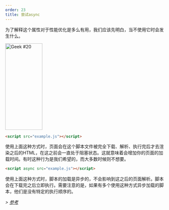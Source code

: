 ```yaml
---
order: 23
title: 尝试async
---
```


为了解释这个属性对于性能优化是多么有用，我们应该先明白，当不使用它时会发生什么。

<div class="img-left">
  <img id="geek-20" class="icos-geek" src="http://browserdiet.com/img/20.png" alt="Geek #20" width="118" height="275" />
</div>

``` html
<script src="example.js"></script>
```
使用上面这种方式时，页面会在这个脚本文件被完全下载、解析、执行完后才去渲染之后的HTML，在这之前会一直处于阻塞状态。这就意味着会增加你的页面的加载时间。有时这种行为是我们希望的，而大多数时候则不想要。

``` html
<script async src="example.js"></script>
```
使用上面这种方式时，脚本的加载是异步的，不会影响到这之后的页面解析。脚本会在下载完之后立即执行。需要注意的是，如果有多个使用这种方式异步加载的脚本，他们是没有特定的执行顺序的。

*> [参考](https://github.com/zenorocha/browser-diet/wiki/References#try-out-async)*

